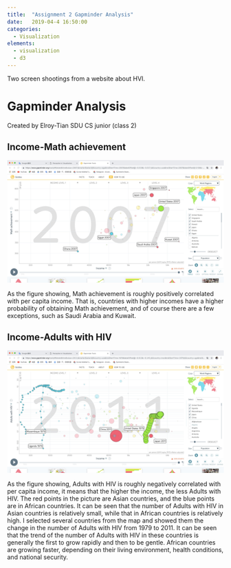 ```yaml
---
title:  "Assignment 2 Gapminder Analysis"
date:   2019-04-4 16:50:00
categories:
  - Visualization
elements:
  - visualization
  - d3
---
```


Two screen shootings from a website about HVI.

# Gapminder Analysis

Created by Elroy-Tian SDU CS junior (class 2)

## Income-Math achievement

![Income-Math achievement](/images/picture/Income-MathAchievement.png)

As the figure showing, Math achievement is roughly positively correlated with per capita income. That is, countries with higher incomes have a higher probability of obtaining Math achievement, and of course there are a few exceptions, such as Saudi Arabia and Kuwait.




## Income-Adults with HIV  

![Income-Adults with HIV](/images/picture/Income-AdultsWithHIV.png)

As the figure showing, Adults with HIV is roughly negatively correlated with per capita income, it means that the higher the income, the less Adults with HIV.
The red points in the picture are Asian countries, and the blue points are in African countries. It can be seen that the number of Adults with HIV in Asian countries is relatively small, while that in African countries is relatively high.
I selected several countries from the map and showed them the change in the number of Adults with HIV from 1979 to 2011. It can be seen that the trend of the number of Adults with HIV in these countries is generally the first to grow rapidly and then to be gentle. African countries are growing faster, depending on their living environment, health conditions, and national security.